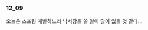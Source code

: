### 12_09

오늘은 스프링 개발하느라 낙서장을 쓸 일이 많이 없을 것 같다...




















































